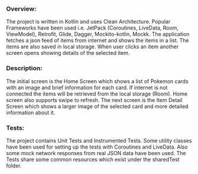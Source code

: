 ### Overview:

The project is written in Kotlin and uses Clean Architecture.
Popular Frameworks have been used i.e. JetPack (Coroutines, LiveData, Room, ViewModel), 
Retrofit, Glide, Dagger, Mockito-kotlin, Mockk.
The application fetches a json feed of items from internet and shows the items in a list.
The items are also saved in local storage. When user clicks an item another screen opens 
showing details of the selected item.

### Description:

The initial screen is the Home Screen which shows a list of Pokemon cards with an image 
and brief information for each card. If internet is not connected the items will be 
retrieved from the local storage (Room). Home screen also supports swipe to refresh. 
The next screen is the Item Detail Screen which shows a larger image of the selected card 
and more detailed information about it. 

### Tests:

The project contains Unit Tests and Instrumented Tests. Some utility classes have been used 
for setting up the tests with Coroutines and LiveData. Also some mock network responses 
from real JSON data have been used. The Tests share some common resources which exist under 
the sharedTest folder.